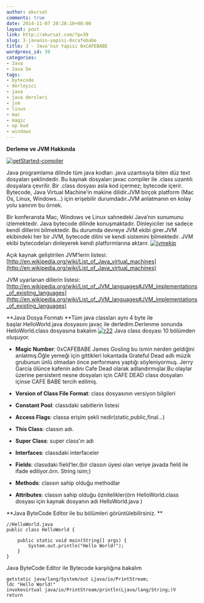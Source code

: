 ```yaml
---
author: akursat
comments: true
date: 2014-11-07 20:28:10+00:00
layout: post
link: http://akursat.com/?p=39
slug: 3-javanin-yapisi-0xcafebabe
title: 3 - Java'nın Yapısı 0xCAFEBABE
wordpress_id: 39
categories:
- Java
- Java Se
tags:
- bytecode
- derleyici
- java
- java dersleri
- jvm
- linux
- mac
- magic
- op kod
- windows
---
```


**Derleme ve JVM Hakkında**

[![getStarted-compiler](http://www.akursat.com/wp-content/uploads/2013/10/getStarted-compiler.gif)](http://www.akursat.com/wp-content/uploads/2013/10/getStarted-compiler.gif)

Java programlama dilinde tüm java kodları .java uzantısıyla biten düz text dosyaları şeklindedir. Bu kaynak dosyaları javac compiler ile .class uzantılı dosyalara çevrilir. Bir .class dosyası asla kod içermez; bytecode içerir.
Bytecode, Java Virtual Machine’in makine dilidir.JVM birçok platform (Mac Os, Linux, Windows…) için erişebilir durumdadır.JVM anlatmanın en kolay yolu sanırım bu örnek.

Bir konferansta Mac, Windows ve Linux sahnedeki Java’nın sunumunu izlemektedir. Java bytecode dilinde konuşmaktadır. Dinleyiciler ise sadece kendi dillerini bilmektedir. Bu durumda devreye JVM ekibi girer.JVM ekibindeki her bir JVM, bytecode dilini ve kendi sistemini bilmektedir. JVM ekibi bytecodeları dinleyerek kendi platformlarına aktarır.
[![jvmekip](http://www.akursat.com/wp-content/uploads/2013/10/jvmekip.jpg)](http://www.akursat.com/wp-content/uploads/2013/10/jvmekip.jpg)


Açık kaynak geliştirilen JVM’lerin listesi:
[http://en.wikipedia.org/wiki/List_of_Java_virtual_machines](http://en.wikipedia.org/wiki/List_of_Java_virtual_machines)

JVM uyarlanan dillerin listesi:
[http://en.wikipedia.org/wiki/List_of_JVM_languages#JVM_implementations_of_existing_languages](http://en.wikipedia.org/wiki/List_of_JVM_languages#JVM_implementations_of_existing_languages)

**Java Dosya Formatı
**Tüm java classları aynı 4 byte ile başlar.HelloWorld.java dosyasını javac ile derledim.Derlenme sonunda HelloWorld.class dosyasına bakalım
[![r22](http://www.akursat.com/wp-content/uploads/2013/10/r22.jpg)](http://www.akursat.com/wp-content/uploads/2013/10/r22.jpg)
Java class dosyası 10 bölümden oluşuyor.



	
  * **Magic Number**: 0xCAFEBABE
James Gosling bu ismin nerden geldiğini anlatmış.Öğle yemeği için gittikleri lokantada Grateful Dead adlı müzik grubunun ünlü olmadan önce performans yaptığı söyleniyormuş. Jerry Garcia ölünce kafenin adını Cafe Dead olarak adlandırmışlar.Bu olaylar üzerine persistent nesne dosyaları için CAFE DEAD class dosyaları içinse CAFE BABE tercih edilmiş.

	
  * **Version of Class File Format**: class dosyasının versiyon bilgileri

	
  * **Constant Pool**: classdaki sabitlerin listesi

	
  * **Access Flags**: classa erişim şekli nedir(static,public,final…)

	
  * **This Class**: classın adı.

	
  * **Super Class**: super class’ın adı

	
  * **Interfaces**: classdaki interfaceler

	
  * **Fields**: classdaki field’ler.(bir classın üyesi olan veriye javada field ile ifade ediliyor.örn. String isim;)

	
  * **Methods**: classın sahip olduğu methodlar

	
  * **Attributes**: classın sahip olduğu öznitelikler(örn HelloWorld.class dosyası için kaynak dosyanın adı HelloWorld.java )




**Java ByteCode Editor ile bu bölümleri görüntülebilirsiniz.
**

    
    //HelloWorld.java
    public class HelloWorld {
    
    	public static void main(String[] args) {
    		System.out.println("Hello World!");
    	}
    }


Java ByteCode Editor ile Bytecode karşılığına bakalım

    
    getstatic java/lang/System/out Ljava/io/PrintStream;
    ldc "Hello World!"
    invokevirtual java/io/PrintStream/println(Ljava/lang/String;)V
    return



